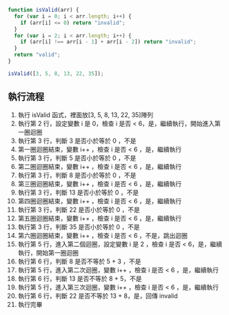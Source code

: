 ```js
function isValid(arr) {
  for (var i = 0; i < arr.length; i++) {
    if (arr[i] <= 0) return "invalid";
  }
  for (var i = 2; i < arr.length; i++) {
    if (arr[i] !== arr[i - 1] + arr[i - 2]) return "invalid";
  }
  return "valid";
}

isValid([3, 5, 8, 13, 22, 35]);
```

## 執行流程

1.  執行 isValid 函式，裡面放[3, 5, 8, 13, 22, 35]陣列
2.  執行第 2 行，設定變數 i 是 0，檢查 i 是否 < 6，是，繼續執行，開始進入第一圈迴圈
3.  執行第 3 行，判斷 3 是否小於等於 0 ，不是
4.  第一圈迴圈結束，變數 i++ ，檢查 i 是否 < 6 ，是，繼續執行
5.  執行第 3 行，判斷 5 是否小於等於 0 ，不是
6.  第二圈迴圈結束，變數 i++ ，檢查 i 是否 < 6 ，是，繼續執行
7.  執行第 3 行，判斷 8 是否小於等於 0 ，不是
8.  第三圈迴圈結束，變數 i++ ，檢查 i 是否 < 6 ，是，繼續執行
9.  執行第 3 行，判斷 13 是否小於等於 0 ，不是
10. 第四圈迴圈結束，變數 i++ ，檢查 i 是否 < 6 ，是，繼續執行
11. 執行第 3 行，判斷 22 是否小於等於 0 ，不是
12. 第五圈迴圈結束，變數 i++ ，檢查 i 是否 < 6 ，是，繼續執行
13. 執行第 3 行，判斷 35 是否小於等於 0 ，不是
14. 第六圈迴圈結束，變數 i++ ，檢查 i 是否 < 6 ，不是，跳出迴圈
15. 執行第 5 行，進入第二個迴圈，設定變數 i 是 2 ，檢查 i 是否 < 6，是，繼續執行，開始第一圈迴圈
16. 執行第 6 行，判斷 8 是否不等於 5 + 3 ，不是
17. 執行第 5 行，進入第二次迴圈，變數 i++ ，檢查 i 是否 < 6 ，是，繼續執行
18. 執行第 6 行，判斷 13 是否不等於 8 + 5，不是
19. 執行第 5 行，進入第三次迴圈，變數 i++ ，檢查 i 是否 < 6 ，是，繼續執行
20. 執行第 6 行，判斷 22 是否不等於 13 + 8，是，回傳 invalid
21. 執行完畢
